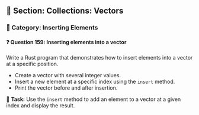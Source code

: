 ## 📘 Section: Collections: Vectors  
### 🔹 Category: Inserting Elements  
#### ❓ Question 159: Inserting elements into a vector

Write a Rust program that demonstrates how to insert elements into a vector at a specific position.

- Create a vector with several integer values.
- Insert a new element at a specific index using the `insert` method.
- Print the vector before and after insertion.

🔧 **Task:** Use the `insert` method to add an element to a vector at a given index and display the result.
